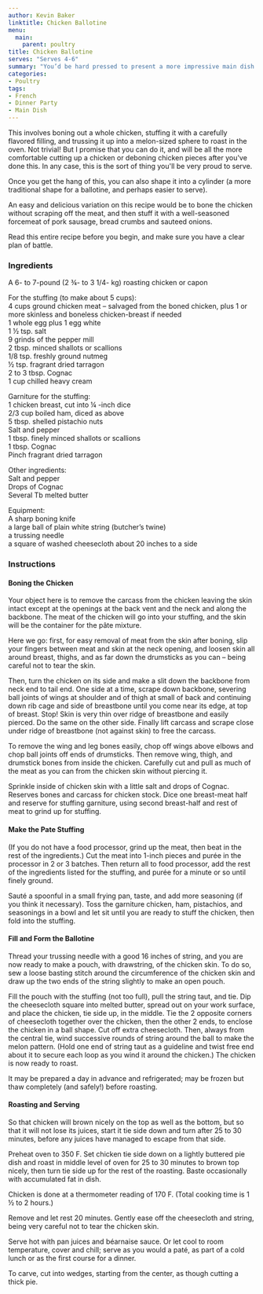 ```yaml
---
author: Kevin Baker
linktitle: Chicken Ballotine
menu:
  main:
    parent: poultry
title: Chicken Ballotine
serves: "Serves 4-6"
summary: "You’d be hard pressed to present a more impressive main dish than this, served with a Bearnaise sauce you cooked while the ballotine was in the oven. Such a show-stopping dish doesn’t need fancy sides: some buttered peas, some potatoes browned carefully in butter. It’s delicious, rich and sophisticated: absolutely as elegant as beef Wellington or a lobster dish, and much less expensive."
categories:
- Poultry
tags:
- French
- Dinner Party
- Main Dish
---
```

This involves boning out a whole chicken, stuffing it with a carefully flavored filling, and trussing it up into a melon-sized sphere to roast in the oven. Not trivial! But I promise that you can do it, and will be all the more comfortable cutting up a chicken or deboning chicken pieces after you've done this. In any case, this is the sort of thing you'll be very proud to serve.

Once you get the hang of this, you can also shape it into a cylinder (a more traditional shape for a ballotine, and perhaps easier to serve).

An easy and delicious variation on this recipe would be to bone the chicken without scraping off the meat, and then stuff it with a well-seasoned forcemeat of pork sausage, bread crumbs and sauteed onions.

Read this entire recipe before you begin, and make sure you have a clear plan of battle.

### Ingredients

<div class="ingredient-list">

A 6- to 7-pound (2 ¾- to 3 1/4- kg) roasting chicken or capon  
  
For the stuffing (to make about 5 cups):  
4 cups ground chicken meat – salvaged from the boned chicken, plus 1 or more skinless and boneless chicken-breast if needed  
1 whole egg plus 1 egg white  
1 ½ tsp. salt  
9 grinds of the pepper mill  
2 tbsp. minced shallots or scallions  
1/8 tsp. freshly ground nutmeg  
½ tsp. fragrant dried tarragon  
2 to 3 tbsp. Cognac  
1 cup chilled heavy cream  
  
Garniture for the stuffing:  
1 chicken breast, cut into ¼ -inch dice  
2/3 cup boiled ham, diced as above  
5 tbsp. shelled pistachio nuts   
Salt and pepper  
1 tbsp. finely minced shallots or scallions  
1 tbsp. Cognac  
Pinch fragrant dried tarragon  
  
Other ingredients:  
Salt and pepper  
Drops of Cognac  
Several Tb melted butter  
  
Equipment:  
A sharp boning knife  
a large ball of plain white string (butcher’s twine)  
a trussing needle  
a square of washed cheesecloth about 20 inches to a side

</div>

### Instructions
#### Boning the Chicken
Your object here is to remove the carcass from the chicken leaving the skin intact except at the openings at the back vent and the neck and along the backbone. The meat of the chicken will go into your stuffing, and the skin will be the container for the pâte mixture.

Here we go: first, for easy removal of meat from the skin after boning, slip your fingers between meat and skin at the neck opening, and loosen skin all around breast, thighs, and as far down the drumsticks as you can – being careful not to tear the skin.

Then, turn the chicken on its side and make a slit down the backbone from neck end to tail end. One side at a time, scrape down backbone, severing ball joints of wings at shoulder and of thigh at small of back and continuing down rib cage and side of breastbone until you come near its edge, at top of breast. Stop! Skin is very thin over ridge of breastbone and easily pierced. Do the same on the other side. Finally lift carcass and scrape close under ridge of breastbone (not against skin) to free the carcass.

To remove the wing and leg bones easily, chop off wings above elbows and chop ball joints off ends of drumsticks. Then remove wing, thigh, and drumstick bones from inside the chicken. Carefully cut and pull as much of the meat as you can from the chicken skin without piercing it.

Sprinkle inside of chicken skin with a little salt and drops of Cognac. Reserves bones and carcass for chicken stock. Dice one breast-meat half and reserve for stuffing garniture, using second breast-half and rest of meat to grind up for stuffing.

#### Make the Pate Stuffing
(If you do not have a food processor, grind up the meat, then beat in the rest of the ingredients.) Cut the meat into 1-inch pieces and purée in the processor in 2 or 3 batches. Then return all to food processor, add the rest of the ingredients listed for the stuffing, and purée for a minute or so until finely ground.

Sauté a spoonful in a small frying pan, taste, and add more seasoning (if you think it necessary). Toss the garniture chicken, ham, pistachios, and seasonings in a bowl and let sit until you are ready to stuff the chicken, then fold into the stuffing.

#### Fill and Form the Ballotine
Thread your trussing needle with a good 16 inches of string, and you are now ready to make a pouch, with drawstring, of the chicken skin. To do so, sew a loose basting stitch around the circumference of the chicken skin and draw up the two ends of the string slightly to make an open pouch.

Fill the pouch with the stuffing (not too full), pull the string taut, and tie. Dip the cheesecloth square into melted butter, spread out on your work surface, and place the chicken, tie side up, in the middle. Tie the 2 opposite corners of cheesecloth together over the chicken, then the other 2 ends, to enclose the chicken in a ball shape. Cut off extra cheesecloth. Then, always from the central tie, wind successive rounds of string around the ball to make the melon pattern. (Hold one end of string taut as a guideline and twist free end about it to secure each loop as you wind it around the chicken.) The chicken is now ready to roast.

It may be prepared a day in advance and refrigerated; may be frozen but thaw completely (and safely!) before roasting.

#### Roasting and Serving
So that chicken will brown nicely on the top as well as the bottom, but so that it will not lose its juices, start it tie side down and turn after 25 to 30 minutes, before any juices have managed to escape from that side.

Preheat oven to 350 F. Set chicken tie side down on a lightly buttered pie dish and roast in middle level of oven for 25 to 30 minutes to brown top nicely, then turn tie side up for the rest of the roasting. Baste occasionally with accumulated fat in dish.

Chicken is done at a thermometer reading of 170 F. (Total cooking time is 1 ½ to 2 hours.) 

Remove and let rest 20 minutes. Gently ease off the cheesecloth and string, being very careful not to tear the chicken skin.

Serve hot with pan juices and béarnaise sauce. Or let cool to room temperature, cover and chill; serve as you would a paté, as part of a cold lunch or as the first course for a dinner.

To carve, cut into wedges, starting from the center, as though cutting a thick pie.